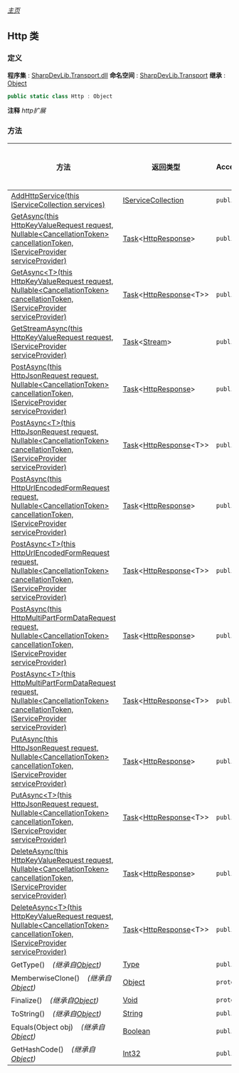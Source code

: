 ###### [主页](./Index.md "主页")
## Http 类
### 定义
**程序集** : [SharpDevLib.Transport.dll](./SharpDevLib.Transport.assembly.md "SharpDevLib.Transport.dll")
**命名空间** : [SharpDevLib.Transport](./SharpDevLib.Transport.namespace.md "SharpDevLib.Transport")
**继承** : [Object](https://learn.microsoft.com/en-us/dotnet/api/system.object "Object")
``` csharp
public static class Http : Object
```
**注释**
*http扩展*

### 方法
|方法|返回类型|Accessor|是否静态|参数|
|---|---|---|---|---|
|[AddHttpService(this IServiceCollection services)](./SharpDevLib.Transport.Http.AddHttpService.thisIServiceCollection.md "AddHttpService(this IServiceCollection services)")|[IServiceCollection](https://learn.microsoft.com/en-us/dotnet/api/microsoft.extensions.dependencyinjection.iservicecollection "IServiceCollection")|`public`|`是`|services:service collection|
|[GetAsync(this HttpKeyValueRequest request, Nullable\<CancellationToken\> cancellationToken, IServiceProvider serviceProvider)](./SharpDevLib.Transport.Http.GetAsync.thisHttpKeyValueRequest.Nullable.CancellationToken.IServiceProvider.md "GetAsync(this HttpKeyValueRequest request, Nullable<CancellationToken> cancellationToken, IServiceProvider serviceProvider)")|[Task](https://learn.microsoft.com/en-us/dotnet/api/system.threading.tasks.task-1 "Task")\<[HttpResponse](./SharpDevLib.Transport.HttpResponse.md "HttpResponse")\>|`public`|`是`|request:请求<br>cancellationToken:cancellationToken<br>serviceProvider:serviceProvider(获取ILogger和全局配置用)|
|[GetAsync\<T\>(this HttpKeyValueRequest request, Nullable\<CancellationToken\> cancellationToken, IServiceProvider serviceProvider)](./SharpDevLib.Transport.Http.GetAsync.T.thisHttpKeyValueRequest.Nullable.CancellationToken.IServiceProvider.md "GetAsync<T>(this HttpKeyValueRequest request, Nullable<CancellationToken> cancellationToken, IServiceProvider serviceProvider)")|[Task](https://learn.microsoft.com/en-us/dotnet/api/system.threading.tasks.task-1 "Task")\<[HttpResponse](./SharpDevLib.Transport.HttpResponse.1.md "HttpResponse")\<T\>\>|`public`|`是`|request:请求<br>cancellationToken:cancellationToken<br>serviceProvider:serviceProvider(获取ILogger和全局配置用)|
|[GetStreamAsync(this HttpKeyValueRequest request, IServiceProvider serviceProvider)](./SharpDevLib.Transport.Http.GetStreamAsync.thisHttpKeyValueRequest.IServiceProvider.md "GetStreamAsync(this HttpKeyValueRequest request, IServiceProvider serviceProvider)")|[Task](https://learn.microsoft.com/en-us/dotnet/api/system.threading.tasks.task-1 "Task")\<[Stream](https://learn.microsoft.com/en-us/dotnet/api/system.io.stream "Stream")\>|`public`|`是`|request:请求<br>serviceProvider:serviceProvider(获取ILogger和全局配置用)|
|[PostAsync(this HttpJsonRequest request, Nullable\<CancellationToken\> cancellationToken, IServiceProvider serviceProvider)](./SharpDevLib.Transport.Http.PostAsync.thisHttpJsonRequest.Nullable.CancellationToken.IServiceProvider.md "PostAsync(this HttpJsonRequest request, Nullable<CancellationToken> cancellationToken, IServiceProvider serviceProvider)")|[Task](https://learn.microsoft.com/en-us/dotnet/api/system.threading.tasks.task-1 "Task")\<[HttpResponse](./SharpDevLib.Transport.HttpResponse.md "HttpResponse")\>|`public`|`是`|request:请求<br>cancellationToken:cancellationToken<br>serviceProvider:serviceProvider(获取ILogger和全局配置用)|
|[PostAsync\<T\>(this HttpJsonRequest request, Nullable\<CancellationToken\> cancellationToken, IServiceProvider serviceProvider)](./SharpDevLib.Transport.Http.PostAsync.T.thisHttpJsonRequest.Nullable.CancellationToken.IServiceProvider.md "PostAsync<T>(this HttpJsonRequest request, Nullable<CancellationToken> cancellationToken, IServiceProvider serviceProvider)")|[Task](https://learn.microsoft.com/en-us/dotnet/api/system.threading.tasks.task-1 "Task")\<[HttpResponse](./SharpDevLib.Transport.HttpResponse.1.md "HttpResponse")\<T\>\>|`public`|`是`|request:请求<br>cancellationToken:cancellationToken<br>serviceProvider:serviceProvider(获取ILogger和全局配置用)|
|[PostAsync(this HttpUrlEncodedFormRequest request, Nullable\<CancellationToken\> cancellationToken, IServiceProvider serviceProvider)](./SharpDevLib.Transport.Http.PostAsync.thisHttpUrlEncodedFormRequest.Nullable.CancellationToken.IServiceProvider.md "PostAsync(this HttpUrlEncodedFormRequest request, Nullable<CancellationToken> cancellationToken, IServiceProvider serviceProvider)")|[Task](https://learn.microsoft.com/en-us/dotnet/api/system.threading.tasks.task-1 "Task")\<[HttpResponse](./SharpDevLib.Transport.HttpResponse.md "HttpResponse")\>|`public`|`是`|request:请求<br>cancellationToken:cancellationToken<br>serviceProvider:serviceProvider(获取ILogger和全局配置用)|
|[PostAsync\<T\>(this HttpUrlEncodedFormRequest request, Nullable\<CancellationToken\> cancellationToken, IServiceProvider serviceProvider)](./SharpDevLib.Transport.Http.PostAsync.T.thisHttpUrlEncodedFormRequest.Nullable.CancellationToken.IServiceProvider.md "PostAsync<T>(this HttpUrlEncodedFormRequest request, Nullable<CancellationToken> cancellationToken, IServiceProvider serviceProvider)")|[Task](https://learn.microsoft.com/en-us/dotnet/api/system.threading.tasks.task-1 "Task")\<[HttpResponse](./SharpDevLib.Transport.HttpResponse.1.md "HttpResponse")\<T\>\>|`public`|`是`|request:请求<br>cancellationToken:cancellationToken<br>serviceProvider:serviceProvider(获取ILogger和全局配置用)|
|[PostAsync(this HttpMultiPartFormDataRequest request, Nullable\<CancellationToken\> cancellationToken, IServiceProvider serviceProvider)](./SharpDevLib.Transport.Http.PostAsync.thisHttpMultiPartFormDataRequest.Nullable.CancellationToken.IServiceProvider.md "PostAsync(this HttpMultiPartFormDataRequest request, Nullable<CancellationToken> cancellationToken, IServiceProvider serviceProvider)")|[Task](https://learn.microsoft.com/en-us/dotnet/api/system.threading.tasks.task-1 "Task")\<[HttpResponse](./SharpDevLib.Transport.HttpResponse.md "HttpResponse")\>|`public`|`是`|request:请求<br>cancellationToken:cancellationToken<br>serviceProvider:serviceProvider(获取ILogger和全局配置用)|
|[PostAsync\<T\>(this HttpMultiPartFormDataRequest request, Nullable\<CancellationToken\> cancellationToken, IServiceProvider serviceProvider)](./SharpDevLib.Transport.Http.PostAsync.T.thisHttpMultiPartFormDataRequest.Nullable.CancellationToken.IServiceProvider.md "PostAsync<T>(this HttpMultiPartFormDataRequest request, Nullable<CancellationToken> cancellationToken, IServiceProvider serviceProvider)")|[Task](https://learn.microsoft.com/en-us/dotnet/api/system.threading.tasks.task-1 "Task")\<[HttpResponse](./SharpDevLib.Transport.HttpResponse.1.md "HttpResponse")\<T\>\>|`public`|`是`|request:请求<br>cancellationToken:cancellationToken<br>serviceProvider:serviceProvider(获取ILogger和全局配置用)|
|[PutAsync(this HttpJsonRequest request, Nullable\<CancellationToken\> cancellationToken, IServiceProvider serviceProvider)](./SharpDevLib.Transport.Http.PutAsync.thisHttpJsonRequest.Nullable.CancellationToken.IServiceProvider.md "PutAsync(this HttpJsonRequest request, Nullable<CancellationToken> cancellationToken, IServiceProvider serviceProvider)")|[Task](https://learn.microsoft.com/en-us/dotnet/api/system.threading.tasks.task-1 "Task")\<[HttpResponse](./SharpDevLib.Transport.HttpResponse.md "HttpResponse")\>|`public`|`是`|request:请求<br>cancellationToken:cancellationToken<br>serviceProvider:serviceProvider(获取ILogger和全局配置用)|
|[PutAsync\<T\>(this HttpJsonRequest request, Nullable\<CancellationToken\> cancellationToken, IServiceProvider serviceProvider)](./SharpDevLib.Transport.Http.PutAsync.T.thisHttpJsonRequest.Nullable.CancellationToken.IServiceProvider.md "PutAsync<T>(this HttpJsonRequest request, Nullable<CancellationToken> cancellationToken, IServiceProvider serviceProvider)")|[Task](https://learn.microsoft.com/en-us/dotnet/api/system.threading.tasks.task-1 "Task")\<[HttpResponse](./SharpDevLib.Transport.HttpResponse.1.md "HttpResponse")\<T\>\>|`public`|`是`|request:请求<br>cancellationToken:cancellationToken<br>serviceProvider:serviceProvider(获取ILogger和全局配置用)|
|[DeleteAsync(this HttpKeyValueRequest request, Nullable\<CancellationToken\> cancellationToken, IServiceProvider serviceProvider)](./SharpDevLib.Transport.Http.DeleteAsync.thisHttpKeyValueRequest.Nullable.CancellationToken.IServiceProvider.md "DeleteAsync(this HttpKeyValueRequest request, Nullable<CancellationToken> cancellationToken, IServiceProvider serviceProvider)")|[Task](https://learn.microsoft.com/en-us/dotnet/api/system.threading.tasks.task-1 "Task")\<[HttpResponse](./SharpDevLib.Transport.HttpResponse.md "HttpResponse")\>|`public`|`是`|request:请求<br>cancellationToken:cancellationToken<br>serviceProvider:serviceProvider(获取ILogger和全局配置用)|
|[DeleteAsync\<T\>(this HttpKeyValueRequest request, Nullable\<CancellationToken\> cancellationToken, IServiceProvider serviceProvider)](./SharpDevLib.Transport.Http.DeleteAsync.T.thisHttpKeyValueRequest.Nullable.CancellationToken.IServiceProvider.md "DeleteAsync<T>(this HttpKeyValueRequest request, Nullable<CancellationToken> cancellationToken, IServiceProvider serviceProvider)")|[Task](https://learn.microsoft.com/en-us/dotnet/api/system.threading.tasks.task-1 "Task")\<[HttpResponse](./SharpDevLib.Transport.HttpResponse.1.md "HttpResponse")\<T\>\>|`public`|`是`|request:请求<br>cancellationToken:cancellationToken<br>serviceProvider:serviceProvider(获取ILogger和全局配置用)|
|GetType()&nbsp;&nbsp;&nbsp;&nbsp;*(继承自[Object](https://learn.microsoft.com/en-us/dotnet/api/system.object "Object"))*|[Type](https://learn.microsoft.com/en-us/dotnet/api/system.type "Type")|`public`|`否`|-|
|MemberwiseClone()&nbsp;&nbsp;&nbsp;&nbsp;*(继承自[Object](https://learn.microsoft.com/en-us/dotnet/api/system.object "Object"))*|[Object](https://learn.microsoft.com/en-us/dotnet/api/system.object "Object")|`protected`|`否`|-|
|Finalize()&nbsp;&nbsp;&nbsp;&nbsp;*(继承自[Object](https://learn.microsoft.com/en-us/dotnet/api/system.object "Object"))*|[Void](https://learn.microsoft.com/en-us/dotnet/api/system.void "Void")|`protected`|`否`|-|
|ToString()&nbsp;&nbsp;&nbsp;&nbsp;*(继承自[Object](https://learn.microsoft.com/en-us/dotnet/api/system.object "Object"))*|[String](https://learn.microsoft.com/en-us/dotnet/api/system.string "String")|`public`|`否`|-|
|Equals(Object obj)&nbsp;&nbsp;&nbsp;&nbsp;*(继承自[Object](https://learn.microsoft.com/en-us/dotnet/api/system.object "Object"))*|[Boolean](https://learn.microsoft.com/en-us/dotnet/api/system.boolean "Boolean")|`public`|`否`|-|
|GetHashCode()&nbsp;&nbsp;&nbsp;&nbsp;*(继承自[Object](https://learn.microsoft.com/en-us/dotnet/api/system.object "Object"))*|[Int32](https://learn.microsoft.com/en-us/dotnet/api/system.int32 "Int32")|`public`|`否`|-|

